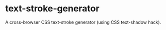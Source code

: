 text-stroke-generator
=====================

A cross-browser CSS text-stroke generator (using CSS text-shadow hack).
